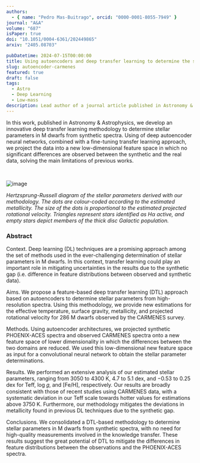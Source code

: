 ```yaml
---
authors:
  - { name: "Pedro Mas-Buitrago", orcid: "0000-0001-8055-7949" }
journal: "A&A"
volume: "687"
isPaper: true
doi: "10.1051/0004-6361/202449865"
arxiv: "2405.08703"

pubDatetime: 2024-07-15T00:00:00
title: Using autoencoders and deep transfer learning to determine the stellar parameters of 286 CARMENES M dwarfs
slug: autoencoder-carmenes
featured: true
draft: false
tags:
  - Astro
  - Deep Learning
  - Low-mass
description: Lead author of a journal article published in Astronomy & Astrophysics
---
```


In this work, published in Astronomy & Astrophysics, we develop an innovative deep transfer learning methodology to determine stellar parameters in M dwarfs from synthetic spectra. Using of deep autoencoder neural networks, combined with a fine-tuning transfer learning approach, we project the data into a new low-dimensional feature space in which no significant differences are observed between the synthetic and the real data, solving the main limitations of previous works.

&nbsp;

![image](@assets/images/lbol_teff_thick.png)

*Hertzsprung-Russell diagram of the stellar parameters derived with our methodology. The dots are colour-coded according to the estimated metallicity. The size of the dots is proportional to the estimated projected rotational velocity. Triangles represent stars identified as Hα active, and empty stars depict members of the thick disc Galactic population.*

### Abstract
>>
Context. Deep learning (DL) techniques are a promising approach among the set of methods used in the ever-challenging determination of stellar parameters in M dwarfs. In this context, transfer learning could play an important role in mitigating uncertainties in the results due to the synthetic gap (i.e. difference in feature distributions between observed and synthetic data).
>>
Aims. We propose a feature-based deep transfer learning (DTL) approach based on autoencoders to determine stellar parameters from high-resolution spectra. Using this methodology, we provide new estimations for the effective temperature, surface gravity, metallicity, and projected rotational velocity for 286 M dwarfs observed by the CARMENES survey.
>>
Methods. Using autoencoder architectures, we projected synthetic PHOENIX-ACES spectra and observed CARMENES spectra onto a new feature space of lower dimensionality in which the differences between the two domains are reduced. We used this low-dimensional new feature space as input for a convolutional neural network to obtain the stellar parameter determinations.
>>
Results. We performed an extensive analysis of our estimated stellar parameters, ranging from 3050 to 4300 K, 4.7 to 5.1 dex, and −0.53 to 0.25 dex for Teff, log 𝑔, and [Fe/H], respectively. Our results are broadly consistent with those of recent studies using CARMENES data, with a systematic deviation in our Teff scale towards hotter values for estimations above 3750 K. Furthermore, our methodology mitigates the deviations in metallicity found in previous DL techniques due to the synthetic gap.
>>
Conclusions. We consolidated a DTL-based methodology to determine stellar parameters in M dwarfs from synthetic spectra, with no need for high-quality measurements involved in the knowledge transfer. These results suggest the great potential of DTL to mitigate the differences in feature distributions between the observations and the PHOENIX-ACES spectra.
